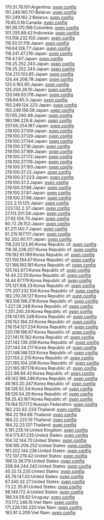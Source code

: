 170.51.76.101:Argentina: [ovpn config](vpn/170_51_76_101.ovpn)  
151.249.160.117:Belarus: [ovpn config](vpn/151_249_160_117.ovpn)  
151.249.162.2:Belarus: [ovpn config](vpn/151_249_162_2.ovpn)  
76.65.0.16:Canada: [ovpn config](vpn/76_65_0_16.ovpn)  
191.95.170.199:Colombia: [ovpn config](vpn/191_95_170_199.ovpn)  
101.255.89.42:Indonesia: [ovpn config](vpn/101_255_89_42.ovpn)  
113.158.232.102:Japan: [ovpn config](vpn/113_158_232_102.ovpn)  
116.50.51.119:Japan: [ovpn config](vpn/116_50_51_119.ovpn)  
116.64.128.77:Japan: [ovpn config](vpn/116_64_128_77.ovpn)  
118.241.47.216:Japan: [ovpn config](vpn/118_241_47_216.ovpn)  
118.4.1.67:Japan: [ovpn config](vpn/118_4_1_67.ovpn)  
119.25.252.243:Japan: [ovpn config](vpn/119_25_252_243.ovpn)  
119.25.252.243:Japan: [ovpn config](vpn/119_25_252_243.ovpn)  
124.213.103.85:Japan: [ovpn config](vpn/124_213_103_85.ovpn)  
124.44.208.78:Japan: [ovpn config](vpn/124_44_208_78.ovpn)  
125.0.183.95:Japan: [ovpn config](vpn/125_0_183_95.ovpn)  
125.204.26.10:Japan: [ovpn config](vpn/125_204_26_10.ovpn)  
133.149.93.178:Japan: [ovpn config](vpn/133_149_93_178.ovpn)  
138.64.65.3:Japan: [ovpn config](vpn/138_64_65_3.ovpn)  
150.249.124.223:Japan: [ovpn config](vpn/150_249_124_223.ovpn)  
150.249.156.59:Japan: [ovpn config](vpn/150_249_156_59.ovpn)  
157.65.240.48:Japan: [ovpn config](vpn/157_65_240_48.ovpn)  
180.196.229.8:Japan: [ovpn config](vpn/180_196_229_8.ovpn)  
207.65.254.187:Japan: [ovpn config](vpn/207_65_254_187.ovpn)  
219.100.37.109:Japan: [ovpn config](vpn/219_100_37_109.ovpn)  
219.100.37.129:Japan: [ovpn config](vpn/219_100_37_129.ovpn)  
219.100.37.144:Japan: [ovpn config](vpn/219_100_37_144.ovpn)  
219.100.37.16:Japan: [ovpn config](vpn/219_100_37_16.ovpn)  
219.100.37.169:Japan: [ovpn config](vpn/219_100_37_169.ovpn)  
219.100.37.172:Japan: [ovpn config](vpn/219_100_37_172.ovpn)  
219.100.37.176:Japan: [ovpn config](vpn/219_100_37_176.ovpn)  
219.100.37.193:Japan: [ovpn config](vpn/219_100_37_193.ovpn)  
219.100.37.22:Japan: [ovpn config](vpn/219_100_37_22.ovpn)  
219.100.37.223:Japan: [ovpn config](vpn/219_100_37_223.ovpn)  
219.100.37.3:Japan: [ovpn config](vpn/219_100_37_3.ovpn)  
219.100.37.86:Japan: [ovpn config](vpn/219_100_37_86.ovpn)  
219.100.37.87:Japan: [ovpn config](vpn/219_100_37_87.ovpn)  
219.100.37.96:Japan: [ovpn config](vpn/219_100_37_96.ovpn)  
222.2.13.125:Japan: [ovpn config](vpn/222_2_13_125.ovpn)  
223.132.2.37:Japan: [ovpn config](vpn/223_132_2_37.ovpn)  
27.113.201.54:Japan: [ovpn config](vpn/27_113_201_54.ovpn)  
27.92.104.73:Japan: [ovpn config](vpn/27_92_104_73.ovpn)  
60.72.28.152:Japan: [ovpn config](vpn/60_72_28_152.ovpn)  
61.211.140.7:Japan: [ovpn config](vpn/61_211_140_7.ovpn)  
61.215.167.117:Japan: [ovpn config](vpn/61_215_167_117.ovpn)  
92.202.60.117:Japan: [ovpn config](vpn/92_202_60_117.ovpn)  
118.220.123.95:Korea Republic of: [ovpn config](vpn/118_220_123_95.ovpn)  
118.36.238.207:Korea Republic of: [ovpn config](vpn/118_36_238_207.ovpn)  
119.192.61.199:Korea Republic of: [ovpn config](vpn/119_192_61_199.ovpn)  
121.150.194.67:Korea Republic of: [ovpn config](vpn/121_150_194_67.ovpn)  
121.166.193.181:Korea Republic of: [ovpn config](vpn/121_166_193_181.ovpn)  
125.142.67.1:Korea Republic of: [ovpn config](vpn/125_142_67_1.ovpn)  
14.44.23.55:Korea Republic of: [ovpn config](vpn/14_44_23_55.ovpn)  
14.44.97.179:Korea Republic of: [ovpn config](vpn/14_44_97_179.ovpn)  
175.121.108.33:Korea Republic of: [ovpn config](vpn/175_121_108_33.ovpn)  
175.207.232.104:Korea Republic of: [ovpn config](vpn/175_207_232_104.ovpn)  
182.210.39.127:Korea Republic of: [ovpn config](vpn/182_210_39_127.ovpn)  
183.106.198.219:Korea Republic of: [ovpn config](vpn/183_106_198_219.ovpn)  
1.227.26.248:Korea Republic of: [ovpn config](vpn/1_227_26_248.ovpn)  
1.251.245.24:Korea Republic of: [ovpn config](vpn/1_251_245_24.ovpn)  
218.147.65.248:Korea Republic of: [ovpn config](vpn/218_147_65_248.ovpn)  
218.152.184.33:Korea Republic of: [ovpn config](vpn/218_152_184_33.ovpn)  
218.154.127.234:Korea Republic of: [ovpn config](vpn/218_154_127_234.ovpn)  
220.119.196.67:Korea Republic of: [ovpn config](vpn/220_119_196_67.ovpn)  
221.141.15.182:Korea Republic of: [ovpn config](vpn/221_141_15_182.ovpn)  
221.142.139.209:Korea Republic of: [ovpn config](vpn/221_142_139_209.ovpn)  
221.144.34.217:Korea Republic of: [ovpn config](vpn/221_144_34_217.ovpn)  
221.148.146.133:Korea Republic of: [ovpn config](vpn/221_148_146_133.ovpn)  
221.153.2.215:Korea Republic of: [ovpn config](vpn/221_153_2_215.ovpn)  
221.165.104.206:Korea Republic of: [ovpn config](vpn/221_165_104_206.ovpn)  
221.165.187.178:Korea Republic of: [ovpn config](vpn/221_165_187_178.ovpn)  
222.96.94.42:Korea Republic of: [ovpn config](vpn/222_96_94_42.ovpn)  
49.142.186.248:Korea Republic of: [ovpn config](vpn/49_142_186_248.ovpn)  
49.163.20.247:Korea Republic of: [ovpn config](vpn/49_163_20_247.ovpn)  
58.126.52.54:Korea Republic of: [ovpn config](vpn/58_126_52_54.ovpn)  
58.126.54.26:Korea Republic of: [ovpn config](vpn/58_126_54_26.ovpn)  
59.25.43.187:Korea Republic of: [ovpn config](vpn/59_25_43_187.ovpn)  
79.164.157.172:Russian Federation: [ovpn config](vpn/79_164_157_172.ovpn)  
182.232.62.233:Thailand: [ovpn config](vpn/182_232_62_233.ovpn)  
184.22.194.66:Thailand: [ovpn config](vpn/184_22_194_66.ovpn)  
184.22.225.10:Thailand: [ovpn config](vpn/184_22_225_10.ovpn)  
184.22.23.137:Thailand: [ovpn config](vpn/184_22_23_137.ovpn)  
5.181.235.14:United Kingdom: [ovpn config](vpn/5_181_235_14.ovpn)  
104.173.67.235:United States: [ovpn config](vpn/104_173_67_235.ovpn)  
104.32.144.70:United States: [ovpn config](vpn/104_32_144_70.ovpn)  
108.185.209.252:United States: [ovpn config](vpn/108_185_209_252.ovpn)  
161.202.144.236:United States: [ovpn config](vpn/161_202_144_236.ovpn)  
172.107.219.42:United States: [ovpn config](vpn/172_107_219_42.ovpn)  
198.13.36.179:United States: [ovpn config](vpn/198_13_36_179.ovpn)  
208.94.244.242:United States: [ovpn config](vpn/208_94_244_242.ovpn)  
45.32.13.235:United States: [ovpn config](vpn/45_32_13_235.ovpn)  
45.76.147.33:United States: [ovpn config](vpn/45_76_147_33.ovpn)  
67.240.32.27:United States: [ovpn config](vpn/67_240_32_27.ovpn)  
73.22.35.81:United States: [ovpn config](vpn/73_22_35_81.ovpn)  
98.149.172.4:United States: [ovpn config](vpn/98_149_172_4.ovpn)  
186.54.59.82:Uruguay: [ovpn config](vpn/186_54_59_82.ovpn)  
113.172.246.15:Viet Nam: [ovpn config](vpn/113_172_246_15.ovpn)  
171.226.130.220:Viet Nam: [ovpn config](vpn/171_226_130_220.ovpn)  
183.91.3.209:Viet Nam: [ovpn config](vpn/183_91_3_209.ovpn)  
